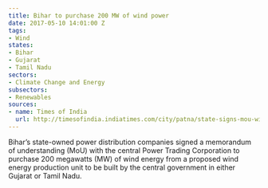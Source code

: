 ```yaml
---
title: Bihar to purchase 200 MW of wind power
date: 2017-05-10 14:01:00 Z
tags:
- Wind
states:
- Bihar
- Gujarat
- Tamil Nadu
sectors:
- Climate Change and Energy
subsectors:
- Renewables
sources:
- name: Times of India
  url: http://timesofindia.indiatimes.com/city/patna/state-signs-mou-with-centre-for-purchase-of-wind-energy/articleshow/58520764.cms
---
```


Bihar’s state-owned power distribution companies signed a memorandum of understanding (MoU) with the central Power Trading Corporation to purchase 200 megawatts (MW) of wind energy from a proposed wind energy production unit to be built by the central government in either Gujarat or Tamil Nadu.
